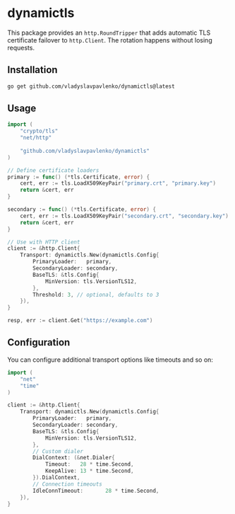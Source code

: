# dynamictls

This package provides an `http.RoundTripper` that adds automatic TLS certificate failover to `http.Client`. The rotation happens without losing requests.

## Installation

```bash
go get github.com/vladyslavpavlenko/dynamictls@latest
```

## Usage

```go
import (
    "crypto/tls"
    "net/http"
	
    "github.com/vladyslavpavlenko/dynamictls"
)

// Define certificate loaders
primary := func() (*tls.Certificate, error) {
    cert, err := tls.LoadX509KeyPair("primary.crt", "primary.key")
    return &cert, err
}

secondary := func() (*tls.Certificate, error) {
    cert, err := tls.LoadX509KeyPair("secondary.crt", "secondary.key")
    return &cert, err
}

// Use with HTTP client
client := &http.Client{
    Transport: dynamictls.New(dynamictls.Config{
        PrimaryLoader:   primary,
        SecondaryLoader: secondary,
        BaseTLS: &tls.Config{
            MinVersion: tls.VersionTLS12,
        },
        Threshold: 3, // optional, defaults to 3
    }),
}

resp, err := client.Get("https://example.com")
```

## Configuration

You can configure additional transport options like timeouts and so on:

```go
import (
    "net"
    "time"
)

client := &http.Client{
    Transport: dynamictls.New(dynamictls.Config{
        PrimaryLoader:   primary,
        SecondaryLoader: secondary,
        BaseTLS: &tls.Config{
            MinVersion: tls.VersionTLS12,
        },
        // Custom dialer
        DialContext: (&net.Dialer{
            Timeout:   28 * time.Second,
            KeepAlive: 13 * time.Second,
        }).DialContext,
        // Connection timeouts
        IdleConnTimeout:       28 * time.Second,
    }),
}
```

